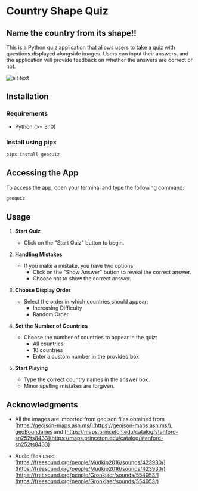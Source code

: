 # Country Shape Quiz

## Name the country from its shape!! 
This is a Python quiz application that allows users to take a quiz with questions displayed alongside images. 
Users can input their answers, and the application will provide feedback on whether the answers are correct or not. 

![alt text](images/screenshot1.png)


## Installation

### Requirements

- Python (>= 3.10)

### Install using pipx

```bash
pipx install geoquiz
```

## Accessing the App

To access the app, open your terminal and type the following command:

```bash
geoquiz
```

## Usage

1. **Start Quiz**
   - Click on the "Start Quiz" button to begin.

2. **Handling Mistakes**
   - If you make a mistake, you have two options:
     - Click on the "Show Answer" button to reveal the correct answer.
     - Choose not to show the correct answer.

3. **Choose Display Order**
   - Select the order in which countries should appear:
     - Increasing Difficulty
     - Random Order

4. **Set the Number of Countries**
   - Choose the number of countries to appear in the quiz:
     - All countries
     - 10 countries
     - Enter a custom number in the provided box

5. **Start Playing**
   - Type the correct country names in the answer box.
   - Minor spelling mistakes are forgiven.


## Acknowledgments

- All the images are imported from geojson files obtained from [https://geojson-maps.ash.ms/](https://geojson-maps.ash.ms/), 
[geoBoundaries](https://www.geoboundaries.org/index.html) and [https://maps.princeton.edu/catalog/stanford-sn252ts8433](https://maps.princeton.edu/catalog/stanford-sn252ts8433) 

- Audio files used :  [https://freesound.org/people/Mudkip2016/sounds/423930/](https://freesound.org/people/Mudkip2016/sounds/423930/), [https://freesound.org/people/Gronkjaer/sounds/554053/](https://freesound.org/people/Gronkjaer/sounds/554053/)
